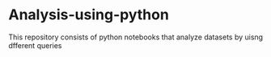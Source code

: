 # Analysis-using-python

This repository consists of python notebooks that analyze datasets by uisng dfferent queries

